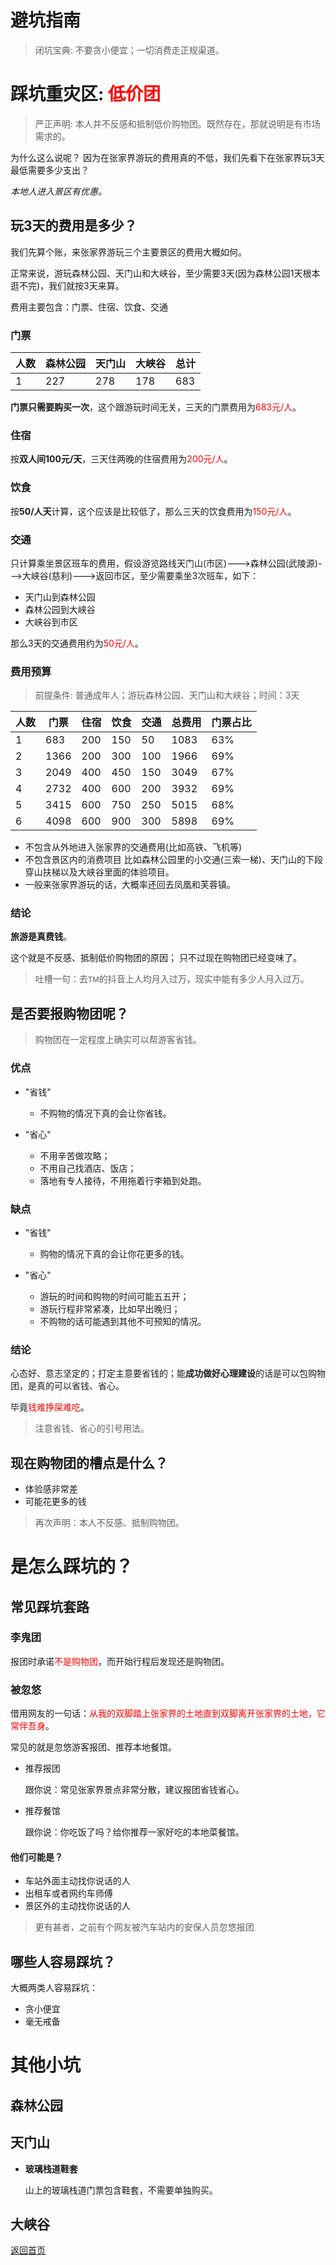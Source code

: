# 避坑指南

> 闭坑宝典: 不要贪小便宜；一切消费走正规渠道。

# 踩坑重灾区: <font color="red">低价团</font>

> 严正声明: 本人并不反感和抵制低价购物团。既然存在，那就说明是有市场需求的。

为什么这么说呢？
因为在张家界游玩的费用真的不低，我们先看下在张家界玩3天最低需要多少支出？

*本地人进入景区有优惠。*

## 玩3天的费用是多少？

我们先算个账，来张家界游玩三个主要景区的费用大概如何。

正常来说，游玩森林公园、天门山和大峡谷，至少需要3天(因为森林公园1天根本逛不完)，我们就按3天来算。

费用主要包含：门票、住宿、饮食、交通

### 门票

人数|森林公园|天门山|大峡谷|总计
-|-|-|-|-
1|227|278|178|683

**门票只需要购买一次**，这个跟游玩时间无关，三天的门票费用为<font color="red">683元/人</font>。

### 住宿
按**双人间100元/天**，三天住两晚的住宿费用为<font color="red">200元/人</font>。

### 饮食
按**50/人天**计算，这个应该是比较低了，那么三天的饮食费用为<font color="red">150元/人</font>。

### 交通

只计算乘坐景区班车的费用，假设游览路线天门山(市区)--->森林公园(武陵源)--->大峡谷(慈利)--->返回市区，至少需要乘坐3次班车，如下：
- 天门山到森林公园
- 森林公园到大峡谷
- 大峡谷到市区

那么3天的交通费用约为<font color="red">50元/人</font>。

### 费用预算

> 前提条件: 普通成年人；游玩森林公园、天门山和大峡谷；时间：3天

人数|门票|住宿|饮食|交通|总费用|门票占比
-|-|-|-|-|-|-
1|683|200|150|50|1083|63%
2|1366|200|300|100|1966|69%
3|2049|400|450|150|3049|67%
4|2732|400|600|200|3932|69%
5|3415|600|750|250|5015|68%
6|4098|600|900|300|5898|69%

- 不包含从外地进入张家界的交通费用(比如高铁、飞机等)
- 不包含景区内的消费项目
    比如森林公园里的小交通(三索一梯)、天门山的下段穿山扶梯以及大峡谷里面的体验项目。
- 一般来张家界游玩的话，大概率还回去凤凰和芙蓉镇。

### 结论

**旅游是真费钱**。

这个就是不反感、抵制低价购物团的原因；
只不过现在购物团已经变味了。

> 吐槽一句：去<small>TM</small>的抖音上人均月入过万，现实中能有多少人月入过万。

## 是否要报购物团呢？

> 购物团在一定程度上确实可以帮游客省钱。

### 优点

- "省钱"
    - 不购物的情况下真的会让你省钱。

- "省心"
    - 不用辛苦做攻略；
    - 不用自己找酒店、饭店；
    - 落地有专人接待，不用拖着行李箱到处跑。

### 缺点

- "省钱"
    - 购物的情况下真的会让你花更多的钱。

- "省心"
    - 游玩的时间和购物的时间可能五五开；
    - 游玩行程非常紧凑，比如早出晚归；
    - 不购物的话可能遇到其他不可预知的情况。

### 结论

心态好、意志坚定的；打定主意要省钱的；能**成功做好心理建设**的话是可以包购物团，是真的可以省钱、省心。

毕竟<font color="red">钱难挣屎难吃</font>。

> 注意省钱、省心的引号用法。

## 现在购物团的槽点是什么？

- 体验感非常差
- 可能花更多的钱

> 再次声明：本人不反感、抵制购物团。

# 是怎么踩坑的？

## 常见踩坑套路

### 李鬼团

报团时承诺<font color="red">不是购物团</font>，而开始行程后发现还是购物团。

### 被忽悠

借用网友的一句话：<font color="red">从我的双脚踏上张家界的土地直到双脚离开张家界的土地，它常伴吾身</font>。

常见的就是忽悠游客报团、推荐本地餐馆。

- 推荐报团

    跟你说：常见张家界景点非常分散，建议报团省钱省心。

- 推荐餐馆

    跟你说：你吃饭了吗？给你推荐一家好吃的本地菜餐馆。

#### 他们可能是？

- 车站外面主动找你说话的人
- 出租车或者网约车师傅
- 景区外的主动找你说话的人

> 更有甚者，之前有个网友被汽车站内的安保人员忽悠报团

## 哪些人容易踩坑？

大概两类人容易踩坑：

- 贪小便宜
- 毫无戒备

# 其他小坑

## 森林公园

## 天门山

- **玻璃栈道鞋套**
    
    山上的玻璃栈道门票包含鞋套，不需要单独购买。

## 大峡谷

 

[返回首页](/README)